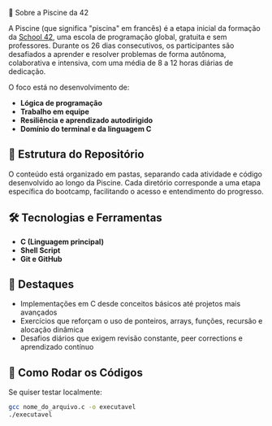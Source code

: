  🧠 Sobre a Piscine da 42

A Piscine (que significa "piscina" em francês) é a etapa inicial da formação da [School 42](https://www.42.fr/), uma escola de programação global, gratuita e sem professores. Durante os 26 dias consecutivos, os participantes são desafiados a aprender e resolver problemas de forma autônoma, colaborativa e intensiva, com uma média de 8 a 12 horas diárias de dedicação.

O foco está no desenvolvimento de:

- **Lógica de programação**
- **Trabalho em equipe**
- **Resiliência e aprendizado autodirigido**
- **Domínio do terminal e da linguagem C**

## 📁 Estrutura do Repositório

O conteúdo está organizado em pastas, separando cada atividade e código desenvolvido ao longo da Piscine. Cada diretório corresponde a uma etapa específica do bootcamp, facilitando o acesso e entendimento do progresso.

## 🛠️ Tecnologias e Ferramentas

- **C (Linguagem principal)**
- **Shell Script**
- **Git e GitHub**

## 🚀 Destaques

- Implementações em C desde conceitos básicos até projetos mais avançados
- Exercícios que reforçam o uso de ponteiros, arrays, funções, recursão e alocação dinâmica
- Desafios diários que exigem revisão constante, peer corrections e aprendizado contínuo

## 🧪 Como Rodar os Códigos

Se quiser testar localmente:

```bash
gcc nome_do_arquivo.c -o executavel
./executavel
